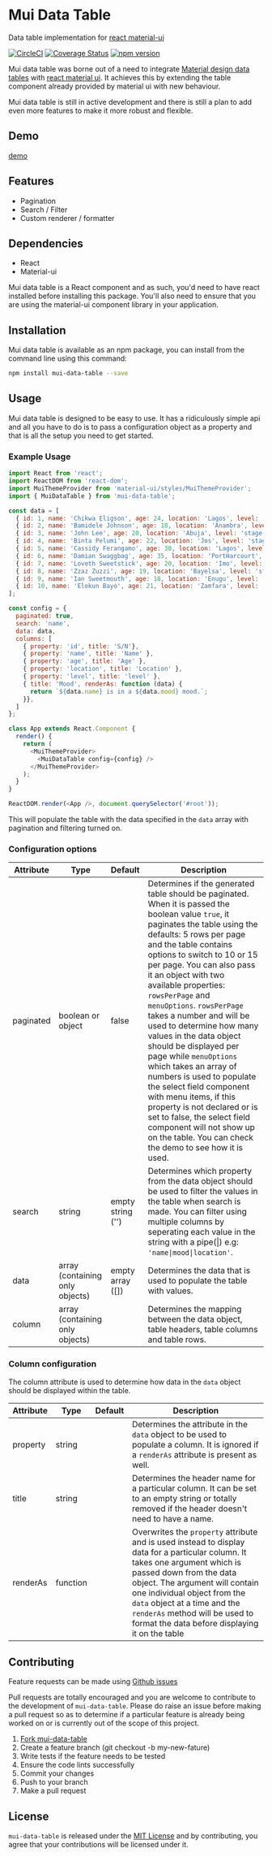 # Mui Data Table

Data table implementation for [react material-ui](http://www.material-ui.com/#/)

[![CircleCI](https://circleci.com/gh/andela-cdaniel/mui-data-table/tree/master.svg?style=shield)](https://circleci.com/gh/andela-cdaniel/mui-data-table/tree/master) [![Coverage Status](https://coveralls.io/repos/github/andela-cdaniel/mui-data-table/badge.svg?branch=ch-add-coverage-info)](https://coveralls.io/github/andela-cdaniel/mui-data-table?branch=ch-add-coverage-info)
[![npm version](https://badge.fury.io/js/mui-data-table.svg)](https://badge.fury.io/js/mui-data-table)

Mui data table was borne out of a need to integrate
[Material design data tables](https://material.google.com/components/data-tables.html) with
[react material ui](http://www.material-ui.com/#/). It achieves this by extending the table component already provided
by material ui with new behaviour.

Mui data table is still in active development and there is still a plan to add even more features to make it more robust
and flexible.

## Demo

[demo](https://blueyedgeek.github.io/mui-data-table/build/)

## Features

* Pagination
* Search / Filter
* Custom renderer / formatter

## Dependencies

* React
* Material-ui

Mui data table is a React component and as such, you'd need to have react installed before installing this package.
You'll also need to ensure that you are using the material-ui component library in your application.

## Installation

Mui data table is available as an npm package, you can install from the command line using this command:

```bash
npm install mui-data-table --save
```

## Usage

Mui data table is designed to be easy to use. It has a ridiculously simple api and all you have to do is to pass a
configuration object as a property and that is all the setup you need to get started.

### Example Usage

```javascript
import React from 'react';
import ReactDOM from 'react-dom';
import MuiThemeProvider from 'material-ui/styles/MuiThemeProvider';
import { MuiDataTable } from 'mui-data-table';

const data = [
  { id: 1, name: 'Chikwa Eligson', age: 24, location: 'Lagos', level: 'stage-1', mood: 'happy' },
  { id: 2, name: 'Bamidele Johnson', age: 18, location: 'Anambra', level: 'stage-4', mood: 'anxious' },
  { id: 3, name: 'John Lee', age: 20, location: 'Abuja', level: 'stage-2', mood: 'indifferent' },
  { id: 4, name: 'Binta Pelumi', age: 22, location: 'Jos', level: 'stage-3', mood: 'sad' },
  { id: 5, name: 'Cassidy Ferangamo', age: 30, location: 'Lagos', level: 'stage-4', mood: 'angry' },
  { id: 6, name: 'Damian Swaggbag', age: 35, location: 'PortHarcourt', level: 'stage-1', mood: 'bitter' },
  { id: 7, name: 'Loveth Sweetstick', age: 20, location: 'Imo', level: 'stage-3', mood: 'happy' },
  { id: 8, name: 'Zzaz Zuzzi', age: 19, location: 'Bayelsa', level: 'stage-2', mood: 'party-mood' },
  { id: 9, name: 'Ian Sweetmouth', age: 18, location: 'Enugu', level: 'stage-4', mood: 'happy' },
  { id: 10, name: 'Elekun Bayo', age: 21, location: 'Zamfara', level: 'stage-4', mood: 'anxious' },
];

const config = {
  paginated: true,
  search: 'name',   
  data: data,
  columns: [
    { property: 'id', title: 'S/N'},
    { property: 'name', title: 'Name' },
    { property: 'age', title: 'Age' },
    { property: 'location', title: 'Location' },
    { property: 'level', title: 'level' },
    { title: 'Mood', renderAs: function (data) {
      return `${data.name} is in a ${data.mood} mood.`;
    }},
  ]
};

class App extends React.Component {
  render() {
    return (
      <MuiThemeProvider>
        <MuiDataTable config={config} />
      </MuiThemeProvider>
    );
  }
}

ReactDOM.render(<App />, document.querySelector('#root'));
```

This will populate the table with the data specified in the `data` array with pagination and filtering turned on.

### Configuration options

| Attribute  | Type | Default  | Description  |
|------------|------| ---------| -------------|
| paginated | boolean or object | false | Determines if the generated table should be paginated. When it is passed the boolean value `true`, it paginates the table using the defaults: 5 rows per page and the table contains options to switch to 10 or 15 per page. You can also pass it an object with two available properties: `rowsPerPage` and `menuOptions`. `rowsPerPage` takes a number and will be used to determine how many values in the data object should be displayed per page while `menuOptions` which takes an array of numbers is used to populate the select field component with menu items, if this property is not declared or is set to false, the select field component will not show up on the table. You can check the demo to see how it is used.|
|search | string | empty string ('') | Determines which property from the data object should be used to filter the values in the table when search is made. You can filter using multiple columns by seperating each value in the string with a pipe(\|) e.g: `'name\|mood\|location'`.|
|data | array (containing only objects)| empty array ([]) | Determines the data that is used to populate the table with values.
|column | array (containing only objects)| | Determines the mapping between the data object, table headers, table columns and table rows. |

### Column configuration

The column attribute is used to determine how data in the `data` object should be displayed within the table.

| Attribute | Type | Default | Description|
|-----------|------|--------|-------------|
|property| string | | Determines the attribute in the `data` object to be used to populate a column. It is ignored if a `renderAs` attribute is present as well.|
|title| string | | Determines the header name for a particular column. It can be set to an empty string or totally removed if the header doesn't need to have a name.|
|renderAs| function | | Overwrites the `property` attribute and is used instead to display data for a particular column. It takes one argument which is passed down from the data object. The argument will contain one individual object from the `data` object at a time and the `renderAs` method will be used to format the data before displaying it on the table |

## Contributing

Feature requests can be made using [Github issues](https://github.com/andela-cdaniel/mui-data-table/issues)

Pull requests are totally encouraged and you are welcome to contribute to the development of `mui-data-table`. Please do raise an issue before making a pull request so as to determine if a particular feature is already being worked on or is currently out of the scope of this project.

1. [Fork mui-data-table](https://github.com/andela-cdaniel/mui-data-table/fork)
2. Create a feature branch (git checkout -b my-new-fature)
3. Write tests if the feature needs to be tested
4. Ensure the code lints successfully
5. Commit your changes
6. Push to your branch
7. Make a pull request

## License

`mui-data-table` is released under the [MIT License](https://github.com/andela-cdaniel/mui-data-table/blob/master/LICENSE.md) and by contributing, you agree that your contributions will be licensed under it.
